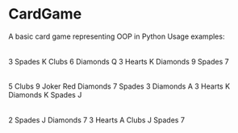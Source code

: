 # CardGame
A basic card game representing OOP in Python
Usage examples:
######
3
Spades K
Clubs 6
Diamonds Q
3
Hearts K
Diamonds 9
Spades 7
######
######
5
Clubs 9
Joker Red
Diamonds 7
Spades 3
Diamonds A
3
Hearts K
Diamonds K
Spades J
######
######
2
Spades J
Diamonds 7
3
Hearts A
Clubs J
Spades 7
######
